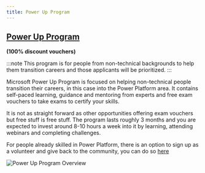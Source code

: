 ```yaml
---
title: Power Up Program
---
```



## [Power Up Program](https://powerup.microsoft.com/) 
**(100% discount vouchers)**

:::note
This program is for people from non-technical backgrounds to help them transition careers and those applicants will be prioritized.
:::

Microsoft Power Up Program is focused on helping non-technical people transition their careers, in this case into the Power Platform area. It contains self-paced learning, guidance and mentoring from experts and free exam vouchers to take exams to certify your skills.

It is not as straight forward as other opportunities offering exam vouchers but free stuff is free stuff. The program lasts roughly 3 months and you are expected to invest around 8-10 hours a week into it by learning, attending webinars and completing challenges.

For people already skilled in Power Platform, there is an option to sign up as a volunteer and give back to the community, you can do so [here](https://powerup.microsoft.com/ChampSignUp/)

<img src="/powerup.png" alt="Power Up Program Overview">

